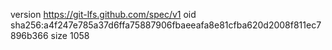 version https://git-lfs.github.com/spec/v1
oid sha256:a4f247e785a37d6ffa75887906fbaeeafa8e81cfba620d2008f811ec7896b366
size 1058

